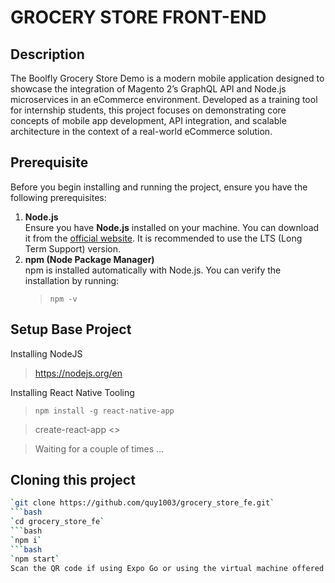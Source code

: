 ﻿# GROCERY STORE FRONT-END
 ## Description 
The Boolfly Grocery Store Demo is a modern mobile application designed to showcase the integration of Magento 2’s GraphQL API and Node.js microservices in an eCommerce environment. Developed as a training tool for internship students, this project focuses on demonstrating core concepts of mobile app development, API integration, and scalable architecture in the context of a real-world eCommerce solution.
 
 ## Prerequisite
Before you begin installing and running the project, ensure you have the following prerequisites:
1. **Node.js**  
   Ensure you have **Node.js** installed on your machine. You can download it from the [official website](https://nodejs.org/). It is recommended to use the LTS (Long Term Support) version.
2. **npm (Node Package Manager)**  
   npm is installed automatically with Node.js. You can verify the installation by running:  
   > `npm -v`
 ## Setup Base Project
Installing NodeJS 
> https://nodejs.org/en
  
Installing React Native Tooling
> `npm install -g react-native-app`

> create-react-app <<project-name>>

> Waiting for a couple of times ...   
 ## Cloning this project
 ```bash
`git clone https://github.com/quy1003/grocery_store_fe.git`  
 ```bash
`cd grocery_store_fe`  
 ```bash
`npm i`  
 ```bash
`npm start`  
Scan the QR code if using Expo Go or using the virtual machine offered by Android Studio


 

